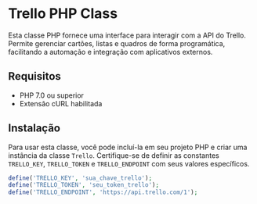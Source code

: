 # Trello PHP Class

Esta classe PHP fornece uma interface para interagir com a API do Trello. Permite gerenciar cartões, listas e quadros de forma programática, facilitando a automação e integração com aplicativos externos.

## Requisitos

- PHP 7.0 ou superior
- Extensão cURL habilitada

## Instalação

Para usar esta classe, você pode incluí-la em seu projeto PHP e criar uma instância da classe `Trello`. Certifique-se de definir as constantes `TRELLO_KEY`, `TRELLO_TOKEN` e `TRELLO_ENDPOINT` com seus valores específicos.

```php
define('TRELLO_KEY', 'sua_chave_trello');
define('TRELLO_TOKEN', 'seu_token_trello');
define('TRELLO_ENDPOINT', 'https://api.trello.com/1');
